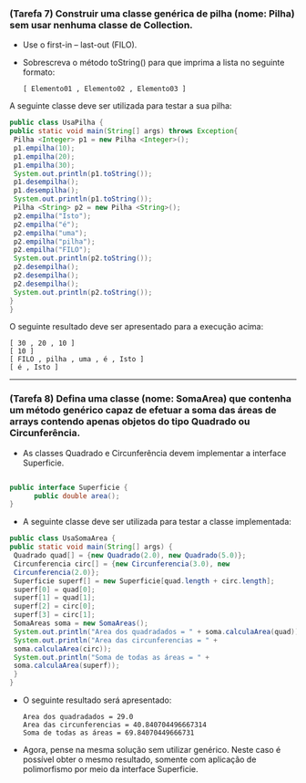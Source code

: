 ### (Tarefa 7) Construir uma classe genérica de pilha (nome: Pilha) sem usar nenhuma classe de Collection.

- Use o first-in – last-out (FILO). 
- Sobrescreva o método toString() para que imprima a lista no seguinte formato:

      [ Elemento01 , Elemento02 , Elemento03 ]

A seguinte classe deve ser utilizada para testar a sua pilha:

```java
public class UsaPilha {
public static void main(String[] args) throws Exception{
 Pilha <Integer> p1 = new Pilha <Integer>();
 p1.empilha(10);
 p1.empilha(20);
 p1.empilha(30);
 System.out.println(p1.toString());
 p1.desempilha();
 p1.desempilha();
 System.out.println(p1.toString());
 Pilha <String> p2 = new Pilha <String>();
 p2.empilha("Isto");
 p2.empilha("é");
 p2.empilha("uma");
 p2.empilha("pilha");
 p2.empilha("FILO");
 System.out.println(p2.toString());
 p2.desempilha();
 p2.desempilha();
 p2.desempilha();
 System.out.println(p2.toString());
}
}
```

O seguinte resultado deve ser apresentado para a execução acima:

    [ 30 , 20 , 10 ]
    [ 10 ]
    [ FILO , pilha , uma , é , Isto ]
    [ é , Isto ]


---
### (Tarefa 8) Defina uma classe (nome: SomaArea) que contenha um método genérico capaz de efetuar a soma das áreas de arrays contendo apenas objetos do tipo Quadrado ou Circunferência. 

- As classes Quadrado e Circunferência devem implementar a interface Superficie.

```java

public interface Superficie {
      public double area();
}
```

- A seguinte classe deve ser utilizada para testar a classe implementada:

```java
public class UsaSomaArea {
public static void main(String[] args) {
 Quadrado quad[] = {new Quadrado(2.0), new Quadrado(5.0)};
 Circunferencia circ[] = {new Circunferencia(3.0), new
 Circunferencia(2.0)};
 Superficie superf[] = new Superficie[quad.length + circ.length];
 superf[0] = quad[0];
 superf[1] = quad[1];
 superf[2] = circ[0];
 superf[3] = circ[1];
 SomaAreas soma = new SomaAreas();
 System.out.println("Area dos quadradados = " + soma.calculaArea(quad));
 System.out.println("Area das circunferencias = " +
 soma.calculaArea(circ));
 System.out.println("Soma de todas as áreas = " +
 soma.calculaArea(superf));
 }
}
```

- O seguinte resultado será apresentado:

      Area dos quadradados = 29.0
      Area das circunferencias = 40.840704496667314
      Soma de todas as áreas = 69.84070449666731

- Agora, pense na mesma solução sem utilizar genérico. Neste caso é possível obter o
mesmo resultado, somente com aplicação de polimorfismo por meio da interface
Superficie.